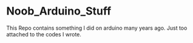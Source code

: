 # Noob_Arduino_Stuff

This Repo contains something I did on arduino
many years ago. Just too attached to the codes I wrote.
